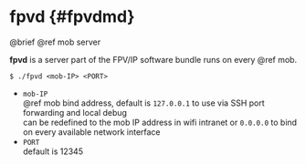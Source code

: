 # fpvd {#fpvdmd}
@brief @ref mob server

**fpvd** is a server part of the FPV/IP software bundle runs on every @ref mob.

```
$ ./fpvd <mob-IP> <PORT>
```

* `mob-IP`  <br>@ref mob bind address, default is `127.0.0.1` to use via SSH port forwarding and local debug
            <br>can be redefined to the mob IP address in wifi intranet or `0.0.0.0` to bind on every available network interface
* `PORT`    <br>default is 12345

